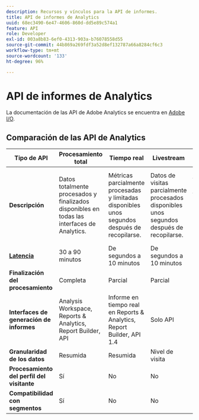 ```yaml
---
description: Recursos y vínculos para la API de informes.
title: API de informes de Analytics
uuid: 68ec3490-6e47-4606-860d-dd5e89c574a1
feature: API
role: Developer
exl-id: 003a8b83-6ef0-4313-903a-b76078558d55
source-git-commit: 44b869a269fdf3a52d8ef132787a66a8284cf6c3
workflow-type: tm+mt
source-wordcount: '133'
ht-degree: 96%

---
```


# API de informes de Analytics

La documentación de las API de Adobe Analytics se encuentra en [Adobe I/O](https://developer.adobe.com/analytics-apis/docs/2.0/).

## Comparación de las API de Analytics

| **Tipo de API** | **Procesamiento total** | **Tiempo real** | **Livestream** | **Data Warehouse** |
| --- | --- | --- | --- | --- |
| **Descripción** | Datos totalmente procesados y finalizados disponibles en todas las interfaces de Analytics. | Métricas parcialmente procesadas y limitadas disponibles unos segundos después de recopilarse. | Datos de visitas parcialmente procesados disponibles unos segundos después de recopilarse. | Datos totalmente procesados y finalizados que se utilizan para extraer exportaciones de datos de gran volumen. |
| [**Latencia**](/help/technotes/latency.md) | 30 a 90 minutos | De segundos a 10 minutos | De segundos a 10 minutos | Más de 90 minutos |
| **Finalización del procesamiento** | Completa | Parcial | Parcial | Completa |
| **Interfaces de generación de informes** | Analysis Workspace, Reports &amp; Analytics, Report Builder, API | Informe en tiempo real en Reports &amp; Analytics, Report Builder, API 1.4 | Solo API | API de Data Warehouse |
| **Granularidad de los datos** | Resumida | Resumida | Nivel de visita | Resumida |
| **Procesamiento del perfil del visitante** | Sí | No | No | Sí |
| **Compatibilidad con segmentos** | Sí | No | No | Parcial |
